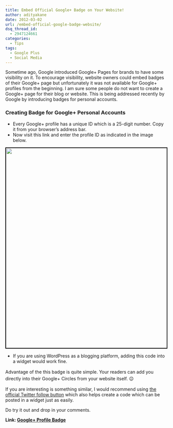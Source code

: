 ```yaml
---
title: Embed Official Google+ Badge on Your Website!
author: adityakane
date: 2012-03-02
url: /embed-official-google-badge-website/
dsq_thread_id:
  - 2947124661
categories:
  - Tips
tags:
  - Google Plus
  - Social Media
---
```

Sometime ago, Google introduced Google+ Pages for brands to have some visibility on it. To encourage visibility, website owners could embed badges of their Google+ page but unfortunately it was not available for Google+ profiles from the beginning. I am sure some people do not want to create a Google+ page for their blog or website. This is being addressed recently by Google by introducing badges for personal accounts.

### Creating Badge for Google+ Personal Accounts

  * Every Google+ profile has a unique ID which is a 25-digit number. Copy it from your browser&#8217;s address bar.
  * Now visit this link and enter the profile ID as indicated in the image below.

<div>
  <span style="font-size: 14px; line-height: 21px;"><a href="http://devilsworkshop.org/embed-official-google-badge-website/google_plus_badge_personal/" rel="attachment wp-att-55467"><img class="alignnone size-full wp-image-55467" style="border-image: initial; border-width: 2px; border-color: black; border-style: solid;" title="Create Badge for Google+ Account" src="http://cdn.devilsworkshop.org/files/2012/03/Google_plus_badge_personal.png" alt="" width="602" height="625" /></a></span>
</div>

  * If you are using WordPress as a blogging platform, adding this code into a widget would work fine.

<div>
  <span style="font-size: 14px; line-height: 21px;">Advantage of the this badge is quite simple. Your readers can add you directly into their Google+ Circles from your website itself. 😉</span>
</div>

If you are interesting is something similar, I would recommend using [the official Twitter follow button][1] which also helps create a code which can be posted in a widget just as easily.

Do try it out and drop in your comments.

**Link: <a href="https://developers.google.com/+/plugins/badge/personal-config" onclick="_gaq.push(['_trackEvent', 'outbound-article', 'https://developers.google.com/+/plugins/badge/personal-config', 'Google+ Profile Badge\n']);" >Google+ Profile Badge<br /> </a>**

 [1]: http://devilsworkshop.org/add-twitters-follow-button-blog/
